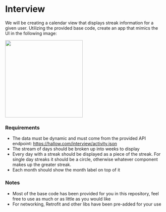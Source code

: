# Interview

We will be creating a calendar view that displays streak information for a given user.
Utilizing the provided base code, create an app that mimics the UI in the following image:

<img src="https://hallow.app/interview/ios_template.png" width="250">

### Requirements
* The data must be dynamic and must come from the provided API endpoint:
	https://hallow.com/interview/activity.json
* The stream of days should be broken up into weeks to display
* Every day with a streak should be displayed as a piece of the streak. For single day streaks it should be a circle, otherwise whatever component makes up the greater streak.
* Each month should show the month label on top of it

### Notes
* Most of the base code has been provided for you in this repository, feel free to use as much or as little as you would like
* For networking, Retrofit and other libs have been pre-added for your use
